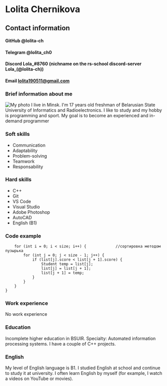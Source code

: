 # Lolita Chernikova
## Contact information
#### GitHub @lolita-ch
#### Telegram @lolita_ch0
#### Discord Lola_#8760 (nichname on the rs-school discord-server Lola_(@lolita-ch))
#### Email lolita190511@gmail.com
### Brief information about me
![My photo](/images/gt.jpg)
I live in Minsk. I'm 17 years old freshman of Belarusian State University of Informatics and Radioelectronics. I like to study and my hobby is programming and sport. My goal is to become an experienced and in-demand programmer
### Soft skills
* Communication
* Adaptability
* Problem-solving
* Teamwork
* Responsability
### Hard skills
* C++
* Git
* VS Code
* Visual Studio
* Adobe Photoshop
* AutoCAD
* English (B1)
### Code example
```void BubbleSort(Student* list, int size) {
	for (int i = 0; i < size; i++) {             //сортировка методом пузырька
		for (int j = 0; j < size - 1; j++) {
			if (list[j].score < list[j + 1].score) {
				Student temp = list[j];
				list[j] = list[j + 1];
				list[j + 1] = temp;
			}
		}
	}
} 
```
### Work experience
No work experience
### Education
Incomplete higher education in BSUIR. Specialty: Automated information processing systems.
I have a couple of C++ projects. 
### English
My level of English language is B1. I studied English at school and continue to study it at university. I often learn English by myself (for example, I watch a videos on YouTube or movies). 